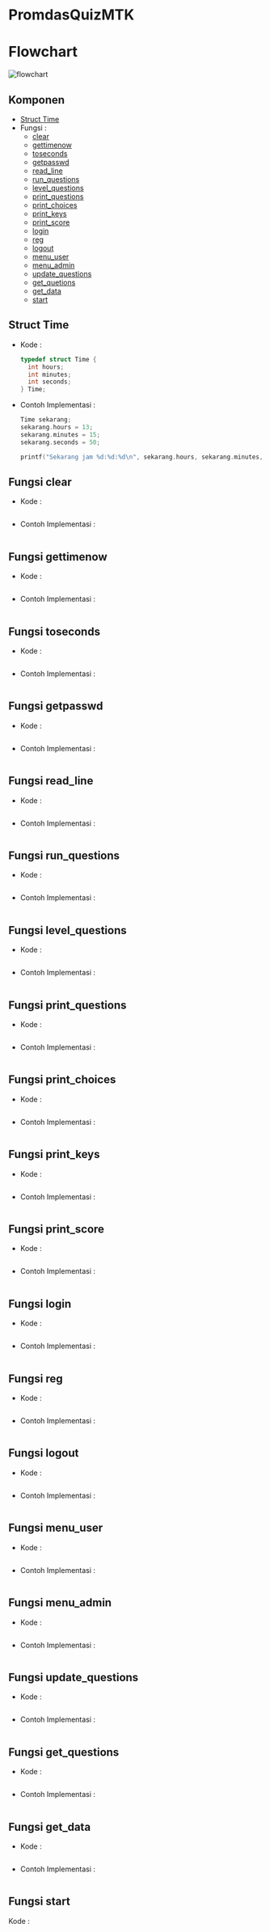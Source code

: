 # PromdasQuizMTK

# Flowchart
![flowchart](img/flowchart.jpg)

## Komponen
* [Struct Time](#struct-time)
* Fungsi :
  - [clear](#fungsi-clear)
  - [gettimenow](#fungsi-gettimenow)
  - [toseconds](#fungsi-toseconds)
  - [getpasswd](#fungsi-getpasswd)
  - [read\_line](#fungsi-read_line)
  - [run\_questions](#fungsi-run_questions)
  - [level\_questions](#fungsi-level_questions)
  - [print\_questions](#fungsi-print_questions)
  - [print\_choices](#fungsi-print_choices)
  - [print\_keys](#fungsi-print_keys)
  - [print\_score](#fungsi-print_score)
  - [login](#fungsi-login)
  - [reg](#fungsi-reg)
  - [logout](#fungsi-logout)
  - [menu\_user](#fungsi-menu_user)
  - [menu\_admin](#fungsi-menu_admin)
  - [update\_questions](#fungsi-update_questions)
  - [get\_quetions](#fungsi-get_questions)
  - [get\_data](#fungsi-get_data)
  - [start](#fungsi-start)

## Struct Time
  + Kode :
    ```c
    typedef struct Time {
      int hours;
      int minutes;
      int seconds;
    } Time;
    ```
  + Contoh Implementasi :
    ```c
    Time sekarang;
    sekarang.hours = 13;
    sekarang.minutes = 15;
    sekarang.seconds = 50;

    printf("Sekarang jam %d:%d:%d\n", sekarang.hours, sekarang.minutes, sekarang.seconds);
    ```

## Fungsi clear

  + Kode :
    ```c

    ```

  + Contoh Implementasi :
    ```c

    ```

## Fungsi gettimenow

  + Kode :
    ```c

    ```

  + Contoh Implementasi :
    ```c

    ```

## Fungsi toseconds

  + Kode :
    ```c

    ```

  + Contoh Implementasi :
    ```c

    ```


## Fungsi getpasswd

  + Kode :
    ```c

    ```

  + Contoh Implementasi :
    ```c

    ```


## Fungsi read\_line

  + Kode :
    ```c

    ```

  + Contoh Implementasi :
    ```c

    ```


## Fungsi run\_questions

  + Kode :
    ```c

    ```

  + Contoh Implementasi :
    ```c

    ```


## Fungsi level\_questions

  + Kode :
    ```c

    ```

  + Contoh Implementasi :
    ```c

    ```


## Fungsi print\_questions

  + Kode :
    ```c

    ```

  + Contoh Implementasi :
    ```c

    ```


## Fungsi print\_choices

  + Kode :
    ```c

    ```

  + Contoh Implementasi :
    ```c

    ```


## Fungsi print\_keys

  + Kode :
    ```c

    ```

  + Contoh Implementasi :
    ```c

    ```


## Fungsi print\_score

  + Kode :
    ```c

    ```

  + Contoh Implementasi :
    ```c

    ```


## Fungsi login

  + Kode :
    ```c

    ```

  + Contoh Implementasi :
    ```c

    ```


## Fungsi reg

  + Kode :
    ```c

    ```

  + Contoh Implementasi :
    ```c

    ```


## Fungsi logout

  + Kode :
    ```c

    ```

  + Contoh Implementasi :
    ```c

    ```


## Fungsi menu\_user

  + Kode :
    ```c

    ```

  + Contoh Implementasi :
    ```c

    ```


## Fungsi menu\_admin

  + Kode :
    ```c

    ```

  + Contoh Implementasi :
    ```c

    ```


## Fungsi update\_questions

  + Kode :
    ```c

    ```

  + Contoh Implementasi :
    ```c

    ```


## Fungsi get\_questions

  + Kode :
    ```c

    ```

  + Contoh Implementasi :
    ```c

    ```


## Fungsi get\_data

  + Kode :
    ```c

    ```

  + Contoh Implementasi :
    ```c

    ```


## Fungsi start

  Kode :
  ```c

  ```

